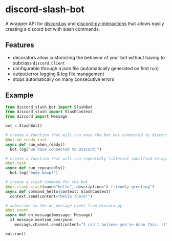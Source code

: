 # discord-slash-bot
A wrapper API for [discord.py](https://discordpy.readthedocs.io/en/stable/) and [discord-py-interactions](https://pypi.org/project/discord-py-interactions/) that allows easily creating a discord bot with slash commands.

## Features

- decorators allow customizing the behavior of your bot without having to subclass `discord.Client`
- configurable through a json file (automatically generated on first run)
- output/error logging & log file management
- stops automatically on many consecutive errors

## Example

```python
from discord_slash_bot import SlashBot
from discord_slash import SlashContext
from discord import Message

bot = SlashBot()

# create a function that will run once the bot has connected to discord
@bot.on_ready_task
async def run_when_ready()
  bot.log("we have connected to Discord.")

# create a function that will run repeatedly (interval specified in options.json)
@bot.task
async def run_repeatedly()
  bot.log("beep boop!")

# create a slash command for the bot
@bot.slash.slash(name="hello", description="A friendly greeting")
async def command_hello(context: SlashContext)
  context.send(content="Hello there!")

# subscribe to the on_message event from discord.py
@bot.event
async def on_message(message: Message)
  if message.mention_everyone:
    message.channel.send(content="I can't believe you've done this. :(")

bot.run()

```

